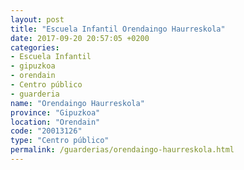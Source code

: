 ```yaml
---
layout: post
title: "Escuela Infantil Orendaingo Haurreskola"
date: 2017-09-20 20:57:05 +0200
categories:
- Escuela Infantil
- gipuzkoa
- orendain
- Centro público
- guarderia
name: "Orendaingo Haurreskola"
province: "Gipuzkoa"
location: "Orendain"
code: "20013126"
type: "Centro público"
permalink: /guarderias/orendaingo-haurreskola.html
---
```

